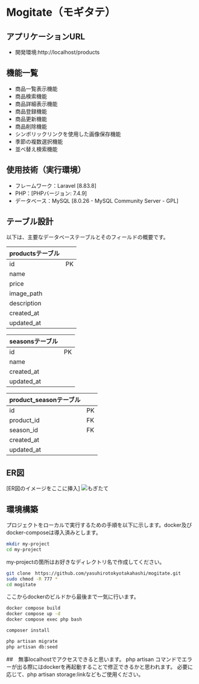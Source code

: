 # Mogitate（モギタテ）

## アプリケーションURL
- 開発環境:http://localhost/products


## 機能一覧
- 商品一覧表示機能
- 商品検索機能
- 商品詳細表示機能
- 商品登録機能
- 商品更新機能
- 商品削除機能
- シンボリックリンクを使用した画像保存機能
- 季節の複数選択機能
- 並べ替え検索機能

## 使用技術（実行環境）
- フレームワーク：Laravel [8.83.8]
- PHP：[PHPバージョン: 7.4.9]
- データベース：MySQL [8.0.26 - MySQL Community Server - GPL]

## テーブル設計
以下は、主要なデータベーステーブルとそのフィールドの概要です。

| productsテーブル  |  |
|------------|---------|
| id         | PK      |
| name       |         |
| price      |         |
| image_path |         |
| description|         |
| created_at |         |
| updated_at |         |

| seasonsテーブル  |  |
|------------|---------|
| id         | PK      |
| name       |         |
| created_at |         |
| updated_at |         |

| product_seasonテーブル  |  |
|------------|---------|
| id         | PK      |
| product_id | FK      |
| season_id  | FK      |
| created_at |         |
| updated_at |         |

## ER図
[ER図のイメージをここに挿入]
![もぎたて](https://github.com/yasuhirotokyotakahashi/mogitate/assets/128282431/670a0773-8916-46ce-98e7-2bc4fbd1eff1)


## 環境構築
プロジェクトをローカルで実行するための手順を以下に示します。docker及びdocker-composeは導入済みとします。


```bash
mkdir my-project
cd my-project
```
my-projectの箇所はお好きなディレクトリ名で作成してください。
```bash
git clone　https://github.com/yasuhirotokyotakahashi/mogitate.git
sudo chmod -R 777 *
cd mogitate
```
ここからdockerのビルドから最後まで一気に行います。
```bash
docker compose build
docker compose up -d
docker compose exec php bash

composer install

php artisan migrate
php artisan db:seed

```

##　無事localhostでアクセスできると思います。
php artisan コマンドでエラーが出る際にはdockerを再起動することで修正できるかと思われます。
必要に応じて、php artisan storage:linkなどもご使用ください。